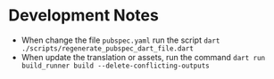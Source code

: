 # Development Notes

- When change the file `pubspec.yaml` run the script `dart ./scripts/regenerate_pubspec_dart_file.dart`
- When update the translation or assets, run the command `dart run build_runner build --delete-conflicting-outputs`